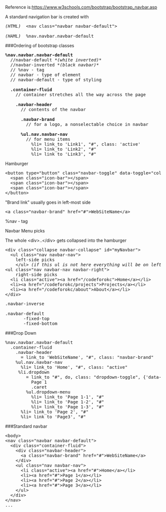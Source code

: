 Reference is:https://www.w3schools.com/bootstrap/bootstrap_navbar.asp

A standard navigation bar is created with 
<pre>
<em>(HTML)</em>  &lt;nav class="navbar navbar-default"&gt;

<em>(HAML)</em>  %nav.navbar.navbar-default 
</pre>

###Ordering of bootstrap classes
<pre>
<b>%nav.navbar.navbar-default</b>
  //navbar-default <em>*(white inverted)*</em>
  //navbar-inverted <em>*(black navbar)*</em>
  // %nav - tag
  // navbar - type of element
  // navbar-default - type of styling
  
  <b>.container-fluid</b>
    // container stretches all the way across the page
    
    <b>.navbar-header</b>
      // contents of the navbar
      
      <b>.navbar-brand</b>
        // for a logo, a nonselectable choice in navbar
        
      <b>%ul.nav.navbar-nav</b>
        // for menu items
          %li= link_to 'Link1', "#", class: 'active'
          %li= link_to 'Link2', "#"
          %li= link_to 'Link3', "#"
</pre>

Hamburger
<pre>
&lt;button type="button" class="navbar-toggle" data-toggle="collapse" data-target="#myNavbar"&gt;
  &lt;span class="icon-bar"&gt;&lt;/span&gt;
  &lt;span class="icon-bar"&gt;&lt;/span&gt;
  &lt;span class="icon-bar"&gt;&lt;/span&gt;                        
&lt;/button&gt;
</pre>

"Brand link"
usually goes in left-most side
<pre>
&lt;a class="navbar-brand" href="#">WebSiteName&lt;/a&gt;
</pre>

%nav - tag  

Navbar Menu picks

The whole &lt;div&gt;..&lt;/div&gt; gets collapsed into the hamburger
<pre>
&lt;div class="collapse navbar-collapse" id="myNavbar"&gt;
  &lt;ul class="nav navbar-nav"&gt;
    left-side picks
    &lt;/ul&gt; <em>(if this ul is not here everything will be on left side)</em>
&lt;ul class="nav navbar-nav navbar-right"&gt;
    right-side picks
  &lt;li class="active"&gt;&lt;a href="/codeforokc"&gt;Home&lt;/a&gt;&lt;/li&gt;
  &lt;li&gt;&lt;a href="/codeforokc/projects"&gt;Projects&lt;/a&gt;&lt;/li&gt;
  &lt;li&gt;&lt;a href="/codeforokc/about"&gt;About&lt;/a&gt;&lt;/li&gt; 
&lt;/div&gt;
</pre>

<pre>
.navbar-inverse  

.navbar-default
       -fixed-top  
       -fixed-bottom
</pre>

###Drop Down
<pre>
%nav.navbar.navbar-default
  .container-fluid
    .navbar-header
      = link_to 'WebSiteName', "#", class: "navbar-brand"
    %ul.nav.navbar-nav
      %li= link_to 'Home', "#", class: "active"
     %li.dropdown
        = link_to "#", do, class: "dropdown-toggle", {'data-toggle'=>'dropdown'}
          Page 1
          .caret
        %ul.dropdown-menu
          %li= link_to 'Page 1-1', "#"
          %li= link_to 'Page 1-2', "#"
          %li= link_to 'Page 1-3', "#" 
      %li= link_to 'Page 2', "#"
      %li= link_to 'Page3', "#"
</pre>

###Standard navbar
<pre>
&lt;body&gt;
&lt;nav class="navbar navbar-default"&gt;
  &lt;div class="container-fluid"&gt;
    &lt;div class="navbar-header"&gt;
      &lt;a class="navbar-brand" href="#"&gt;WebSiteName&lt;/a&gt;
    &lt;/div&gt;
    &lt;ul class="nav navbar-nav"&gt;
      &lt;li class="active"&gt;&lt;a href="#"&gt;Home&lt;/a&gt;&lt;/li&gt;
      &lt;li&gt;&lt;a href="#"&gt;Page 1&lt;/a&gt;&lt;/li&gt;
      &lt;li&gt;&lt;a href="#"&gt;Page 2&lt;/a&gt;&lt;/li&gt; 
      &lt;li&gt;&lt;a href="#"&gt;Page 3&lt;/a&gt;&lt;/li&gt; 
    &lt;/ul&gt;
  &lt;/div&gt;
&lt;/nav&gt;
...
</pre>
